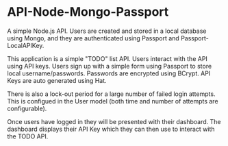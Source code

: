 # API-Node-Mongo-Passport
A simple Node.js API. Users are created and stored in a local database using Mongo, and they are authenticated using Passport and Passport-LocalAPIKey.

This application is a simple "TODO" list API. Users interact with the API using API keys. Users sign up with a simple form using Passport to store local username/passwords. Passwords are encrypted using BCrypt. API Keys are auto generated using Hat.

There is also a lock-out period for a large number of failed login attempts. This is configued in the User model (both time and number of attempts are configurable).

Once users have logged in they will be presented with their dashboard. The dashboard displays their API Key which they can then use to interact with the TODO API.

